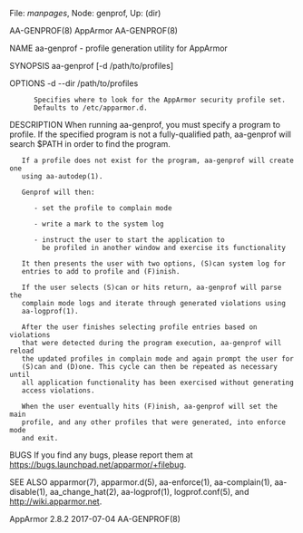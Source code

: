 File: *manpages*,  Node: genprof,  Up: (dir)

AA-GENPROF(8)                      AppArmor                      AA-GENPROF(8)



NAME
       aa-genprof - profile generation utility for AppArmor

SYNOPSIS
       aa-genprof <executable> [-d /path/to/profiles]

OPTIONS
       -d --dir /path/to/profiles

          Specifies where to look for the AppArmor security profile set.
          Defaults to /etc/apparmor.d.

DESCRIPTION
       When running aa-genprof, you must specify a program to profile.  If the
       specified program is not a fully-qualified path, aa-genprof will search
       $PATH in order to find the program.

       If a profile does not exist for the program, aa-genprof will create one
       using aa-autodep(1).

       Genprof will then:

          - set the profile to complain mode

          - write a mark to the system log

          - instruct the user to start the application to
            be profiled in another window and exercise its functionality

       It then presents the user with two options, (S)can system log for
       entries to add to profile and (F)inish.

       If the user selects (S)can or hits return, aa-genprof will parse the
       complain mode logs and iterate through generated violations using
       aa-logprof(1).

       After the user finishes selecting profile entries based on violations
       that were detected during the program execution, aa-genprof will reload
       the updated profiles in complain mode and again prompt the user for
       (S)can and (D)one. This cycle can then be repeated as necessary until
       all application functionality has been exercised without generating
       access violations.

       When the user eventually hits (F)inish, aa-genprof will set the main
       profile, and any other profiles that were generated, into enforce mode
       and exit.

BUGS
       If you find any bugs, please report them at
       <https://bugs.launchpad.net/apparmor/+filebug>.

SEE ALSO
       apparmor(7), apparmor.d(5), aa-enforce(1), aa-complain(1),
       aa-disable(1), aa_change_hat(2), aa-logprof(1), logprof.conf(5), and
       <http://wiki.apparmor.net>.



AppArmor 2.8.2                    2017-07-04                     AA-GENPROF(8)
